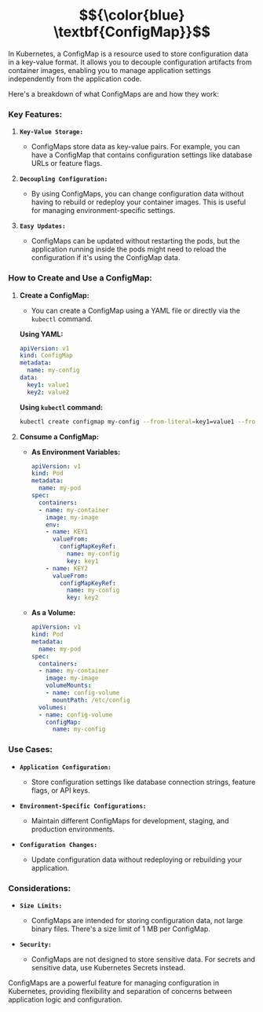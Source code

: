 
# $${\color{blue} \textbf{ConfigMap}}$$

In Kubernetes, a ConfigMap is a resource used to store configuration data in a key-value format. It allows you to decouple configuration artifacts from container images, enabling you to manage application settings independently from the application code.

Here's a breakdown of what ConfigMaps are and how they work:

### **Key Features:**

1. **`Key-Value Storage:`**
   - ConfigMaps store data as key-value pairs. For example, you can have a ConfigMap that contains configuration settings like database URLs or feature flags.

2. **`Decoupling Configuration:`**
   - By using ConfigMaps, you can change configuration data without having to rebuild or redeploy your container images. This is useful for managing environment-specific settings.

3. **`Easy Updates:`**
   - ConfigMaps can be updated without restarting the pods, but the application running inside the pods might need to reload the configuration if it's using the ConfigMap data.

### **How to Create and Use a ConfigMap:**

1. **Create a ConfigMap:**
   - You can create a ConfigMap using a YAML file or directly via the `kubectl` command.

   **Using YAML:**
   ```yaml
   apiVersion: v1
   kind: ConfigMap
   metadata:
     name: my-config
   data:
     key1: value1
     key2: value2
   ```

   **Using `kubectl` command:**
   ```bash
   kubectl create configmap my-config --from-literal=key1=value1 --from-literal=key2=value2
   ```

2. **Consume a ConfigMap:**
   - **As Environment Variables:**
     ```yaml
     apiVersion: v1
     kind: Pod
     metadata:
       name: my-pod
     spec:
       containers:
       - name: my-container
         image: my-image
         env:
         - name: KEY1
           valueFrom:
             configMapKeyRef:
               name: my-config
               key: key1
         - name: KEY2
           valueFrom:
             configMapKeyRef:
               name: my-config
               key: key2
     ```

   - **As a Volume:**
     ```yaml
     apiVersion: v1
     kind: Pod
     metadata:
       name: my-pod
     spec:
       containers:
       - name: my-container
         image: my-image
         volumeMounts:
         - name: config-volume
           mountPath: /etc/config
       volumes:
       - name: config-volume
         configMap:
           name: my-config
     ```

### **Use Cases:**

- **`Application Configuration:`**
  - Store configuration settings like database connection strings, feature flags, or API keys.

- **`Environment-Specific Configurations:`**
  - Maintain different ConfigMaps for development, staging, and production environments.

- **`Configuration Changes:`**
  - Update configuration data without redeploying or rebuilding your application.

### **Considerations:**

- **`Size Limits:`**
  - ConfigMaps are intended for storing configuration data, not large binary files. There's a size limit of 1 MB per ConfigMap.

- **`Security:`**
  - ConfigMaps are not designed to store sensitive data. For secrets and sensitive data, use Kubernetes Secrets instead.

ConfigMaps are a powerful feature for managing configuration in Kubernetes, providing flexibility and separation of concerns between application logic and configuration.
